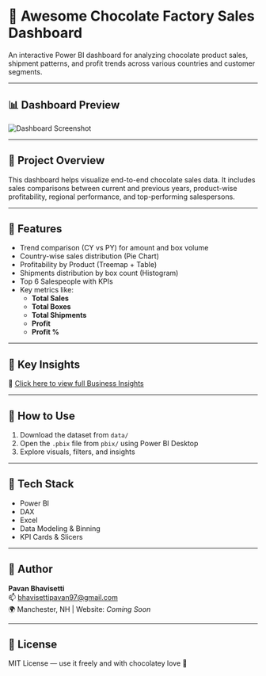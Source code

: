 # 🍫 Awesome Chocolate Factory Sales Dashboard

An interactive Power BI dashboard for analyzing chocolate product sales, shipment patterns, and profit trends across various countries and customer segments.

---

## 📊 Dashboard Preview

![Dashboard Screenshot](assets/Dashboard_SS.png)

---

## 📁 Project Overview

This dashboard helps visualize end-to-end chocolate sales data. It includes sales comparisons between current and previous years, product-wise profitability, regional performance, and top-performing salespersons.

---

## 📌 Features

- Trend comparison (CY vs PY) for amount and box volume
- Country-wise sales distribution (Pie Chart)
- Profitability by Product (Treemap + Table)
- Shipments distribution by box count (Histogram)
- Top 6 Salespeople with KPIs
- Key metrics like:
  - **Total Sales**
  - **Total Boxes**
  - **Total Shipments**
  - **Profit**
  - **Profit %**

---

## 🧠 Key Insights

📌 [Click here to view full Business Insights](insights/BUSINESS_INSIGHTS.md)

---

## 🚀 How to Use

1. Download the dataset from `data/`
2. Open the `.pbix` file from `pbix/` using Power BI Desktop
3. Explore visuals, filters, and insights

---

## 📂 Tech Stack

- Power BI
- DAX
- Excel
- Data Modeling & Binning
- KPI Cards & Slicers

---

## 👤 Author

**Pavan Bhavisetti**  
📫 bhavisettipavan97@gmail.com  
🌍 Manchester, NH | Website: *Coming Soon*

---

## 🪪 License

MIT License — use it freely and with chocolatey love 🍫
